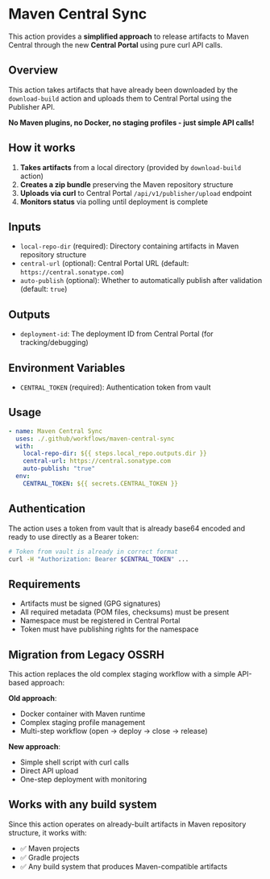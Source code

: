 # Maven Central Sync

This action provides a **simplified approach** to release artifacts to Maven Central through the new **Central Portal** using pure curl API calls.

## Overview

This action takes artifacts that have already been downloaded by the `download-build` action and uploads them to Central Portal using the Publisher API.

**No Maven plugins, no Docker, no staging profiles - just simple API calls!**

## How it works

1. **Takes artifacts** from a local directory (provided by `download-build` action)
2. **Creates a zip bundle** preserving the Maven repository structure
3. **Uploads via curl** to Central Portal `/api/v1/publisher/upload` endpoint
4. **Monitors status** via polling until deployment is complete

## Inputs

- `local-repo-dir` (required): Directory containing artifacts in Maven repository structure
- `central-url` (optional): Central Portal URL (default: `https://central.sonatype.com`)
- `auto-publish` (optional): Whether to automatically publish after validation (default: `true`)

## Outputs

- `deployment-id`: The deployment ID from Central Portal (for tracking/debugging)

## Environment Variables

- `CENTRAL_TOKEN` (required): Authentication token from vault

## Usage

```yaml
- name: Maven Central Sync
  uses: ./.github/workflows/maven-central-sync
  with:
    local-repo-dir: ${{ steps.local_repo.outputs.dir }}
    central-url: https://central.sonatype.com
    auto-publish: "true"
  env:
    CENTRAL_TOKEN: ${{ secrets.CENTRAL_TOKEN }}
```

## Authentication

The action uses a token from vault that is already base64 encoded and ready to use directly as a Bearer token:

```bash
# Token from vault is already in correct format
curl -H "Authorization: Bearer $CENTRAL_TOKEN" ...
```

## Requirements

- Artifacts must be signed (GPG signatures)
- All required metadata (POM files, checksums) must be present
- Namespace must be registered in Central Portal
- Token must have publishing rights for the namespace

## Migration from Legacy OSSRH

This action replaces the old complex staging workflow with a simple API-based approach:

**Old approach**:
- Docker container with Maven runtime
- Complex staging profile management
- Multi-step workflow (open → deploy → close → release)

**New approach**:
- Simple shell script with curl calls
- Direct API upload
- One-step deployment with monitoring

## Works with any build system

Since this action operates on already-built artifacts in Maven repository structure, it works with:
- ✅ Maven projects
- ✅ Gradle projects
- ✅ Any build system that produces Maven-compatible artifacts